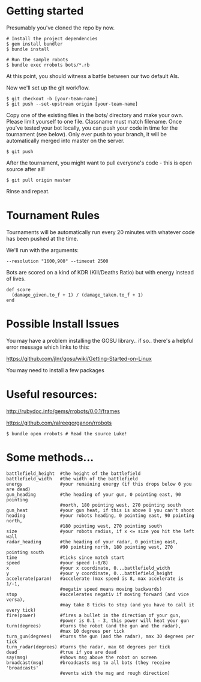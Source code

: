 Getting started
===============

Presumably you've cloned the repo by now.

    # Install the project dependencies
    $ gem install bundler
    $ bundle install

    # Run the sample robots
    $ bundle exec rrobots bots/*.rb

At this point, you should witness a battle between our two default AIs.

Now we'll set up the git workflow.

    $ git checkout -b [your-team-name]
    $ git push --set-upstream origin [your-team-name]

Copy one of the existing files in the bots/ directory and make your own.
Please limit yourself to one file. Classname must match filename.
Once you've tested your bot locally, you can push your code in time for the
tournament (see below). Only ever push to your branch, it will be automatically
merged into master on the server.

    $ git push

After the tournament, you might want to pull everyone's code - this is open source
after all!

    $ git pull origin master

Rinse and repeat.

Tournament Rules
================

Tournaments will be automatically run every 20 minutes with whatever code has
been pushed at the time.

We'll run with the arguments:

    --resolution "1600,900" --timeout 2500

Bots are scored on a kind of KDR (Kill/Deaths Ratio) but with energy instead of lives.

    def score
      (damage_given.to_f + 1) / (damage_taken.to_f + 1)
    end

Possible Install Issues
=======================

You may have a problem installing the GOSU library.. if so.. there's a helpful
error message which links to this:

https://github.com/jlnr/gosu/wiki/Getting-Started-on-Linux

You may need to install a few packages

Useful resources:
=================

http://rubydoc.info/gems/rrobots/0.0.1/frames

https://github.com/ralreegorganon/rrobots

    $ bundle open rrobots # Read the source Luke!

Some methods...
===============

    battlefield_height  #the height of the battlefield
    battlefield_width   #the width of the battlefield
    energy              #your remaining energy (if this drops below 0 you are dead)
    gun_heading         #the heading of your gun, 0 pointing east, 90 pointing
                        #north, 180 pointing west, 270 pointing south
    gun_heat            #your gun heat, if this is above 0 you can't shoot
    heading             #your robots heading, 0 pointing east, 90 pointing north,
                        #180 pointing west, 270 pointing south
    size                #your robots radius, if x <= size you hit the left wall
    radar_heading       #the heading of your radar, 0 pointing east,
                        #90 pointing north, 180 pointing west, 270 pointing south
    time                #ticks since match start
    speed               #your speed (-8/8)
    x                   #your x coordinate, 0...battlefield_width
    y                   #your y coordinate, 0...battlefield_height
    accelerate(param)   #accelerate (max speed is 8, max accelerate is 1/-1,
                        #negativ speed means moving backwards)
    stop                #accelerates negativ if moving forward (and vice versa),
                        #may take 8 ticks to stop (and you have to call it every tick)
    fire(power)         #fires a bullet in the direction of your gun,
                        #power is 0.1 - 3, this power will heat your gun
    turn(degrees)       #turns the robot (and the gun and the radar),
                        #max 10 degrees per tick
    turn_gun(degrees)   #turns the gun (and the radar), max 30 degrees per tick
    turn_radar(degrees) #turns the radar, max 60 degrees per tick
    dead                #true if you are dead
    say(msg)            #shows msg above the robot on screen
    broadcast(msg)      #broadcasts msg to all bots (they receive 'broadcasts'
                        #events with the msg and rough direction)
